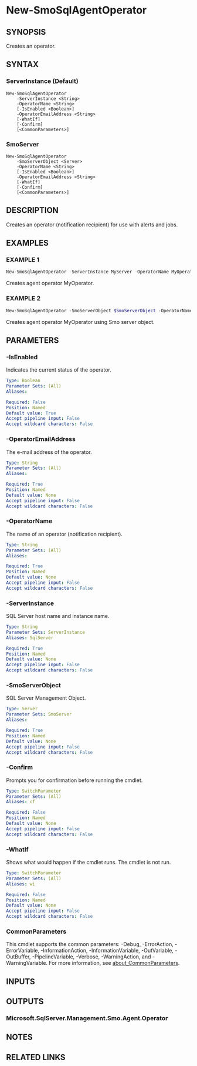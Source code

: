 ﻿---
external help file: SQLServerAgentTools-help.xml
Module Name: SQLServerAgentTools
online version:
schema: 2.0.0
---

# New-SmoSqlAgentOperator

## SYNOPSIS
Creates an operator.

## SYNTAX

### ServerInstance (Default)
```
New-SmoSqlAgentOperator
	-ServerInstance <String>
	-OperatorName <String>
	[-IsEnabled <Boolean>]
	-OperatorEmailAddress <String>
	[-WhatIf]
	[-Confirm]
	[<CommonParameters>]
```

### SmoServer
```
New-SmoSqlAgentOperator
	-SmoServerObject <Server>
	-OperatorName <String>
	[-IsEnabled <Boolean>]
	-OperatorEmailAddress <String>
	[-WhatIf]
	[-Confirm]
	[<CommonParameters>]
```

## DESCRIPTION
Creates an operator (notification recipient) for use with alerts and jobs.

## EXAMPLES

### EXAMPLE 1
```powershell
New-SmoSqlAgentOperator -ServerInstance MyServer -OperatorName MyOperator -OperatorEmailAddress operator@domain.com
```

Creates agent operator MyOperator.

### EXAMPLE 2
```powershell
New-SmoSqlAgentOperator -SmoServerObject $SmoServerObject -OperatorName MyOperator -OperatorEmailAddress operator@domain.com
```

Creates agent operator MyOperator using Smo server object.

## PARAMETERS

### -IsEnabled
Indicates the current status of the operator.

```yaml
Type: Boolean
Parameter Sets: (All)
Aliases:

Required: False
Position: Named
Default value: True
Accept pipeline input: False
Accept wildcard characters: False
```

### -OperatorEmailAddress
The e-mail address of the operator.

```yaml
Type: String
Parameter Sets: (All)
Aliases:

Required: True
Position: Named
Default value: None
Accept pipeline input: False
Accept wildcard characters: False
```

### -OperatorName
The name of an operator (notification recipient).

```yaml
Type: String
Parameter Sets: (All)
Aliases:

Required: True
Position: Named
Default value: None
Accept pipeline input: False
Accept wildcard characters: False
```

### -ServerInstance
SQL Server host name and instance name.

```yaml
Type: String
Parameter Sets: ServerInstance
Aliases: SqlServer

Required: True
Position: Named
Default value: None
Accept pipeline input: False
Accept wildcard characters: False
```

### -SmoServerObject
SQL Server Management Object.

```yaml
Type: Server
Parameter Sets: SmoServer
Aliases:

Required: True
Position: Named
Default value: None
Accept pipeline input: False
Accept wildcard characters: False
```

### -Confirm
Prompts you for confirmation before running the cmdlet.

```yaml
Type: SwitchParameter
Parameter Sets: (All)
Aliases: cf

Required: False
Position: Named
Default value: None
Accept pipeline input: False
Accept wildcard characters: False
```

### -WhatIf
Shows what would happen if the cmdlet runs.
The cmdlet is not run.

```yaml
Type: SwitchParameter
Parameter Sets: (All)
Aliases: wi

Required: False
Position: Named
Default value: None
Accept pipeline input: False
Accept wildcard characters: False
```

### CommonParameters
This cmdlet supports the common parameters: -Debug, -ErrorAction, -ErrorVariable, -InformationAction, -InformationVariable, -OutVariable, -OutBuffer, -PipelineVariable, -Verbose, -WarningAction, and -WarningVariable. For more information, see [about_CommonParameters](http://go.microsoft.com/fwlink/?LinkID=113216).

## INPUTS

## OUTPUTS

### Microsoft.SqlServer.Management.Smo.Agent.Operator

## NOTES

## RELATED LINKS
